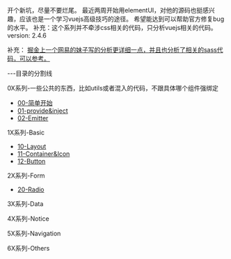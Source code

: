 开个新坑，尽量不要烂尾。
最近两周开始用elementUI，对他的源码也挺感兴趣，应该也是一个学习vuejs高级技巧的途径。
希望能达到可以帮助官方修复bug的水平。
补充：这个系列并不牵涉css相关的代码，只分析vuejs相关的代码。
version: 2.4.6

补充：
[掘金上一个网易的妹子写的分析更详细一点，并且也分析了相关的sass代码，可以参考。](https://juejin.im/post/5b741fad6fb9a0098474bbb0)


---目录的分割线

0X系列-一些公共的东西，比如utils或者混入的代码，不跟具体哪个组件强绑定
* [00-简单开始](https://github.com/zsusyt/elementUI-sourcecode-study/blob/master/0X%E7%B3%BB%E5%88%97/00-%E7%AE%80%E5%8D%95%E5%BC%80%E5%A7%8B.md)
* [01-provide&inject](https://github.com/zsusyt/elementUI-sourcecode-study/blob/master/0X%E7%B3%BB%E5%88%97/01-provide%26inject.md)
* [02-Emitter](https://github.com/zsusyt/elementUI-sourcecode-study/blob/master/0X%E7%B3%BB%E5%88%97/02-Emitter.md)

1X系列-Basic
* [10-Layout](https://github.com/zsusyt/elementUI-sourcecode-study/blob/master/1X%E7%B3%BB%E5%88%97/10-Layout.md)
* [11-Container&Icon](https://github.com/zsusyt/elementUI-sourcecode-study/blob/master/1X%E7%B3%BB%E5%88%97/11-Container%26Icon.md)
* [12-Button](https://github.com/zsusyt/elementUI-sourcecode-study/blob/master/1X%E7%B3%BB%E5%88%97/12-Button.md)

2X系列-Form
* [20-Radio](https://github.com/zsusyt/elementUI-sourcecode-study/blob/master/2X%E7%B3%BB%E5%88%97/20-Radio.md)

3X系列-Data

4X系列-Notice

5X系列-Navigation

6X系列-Others